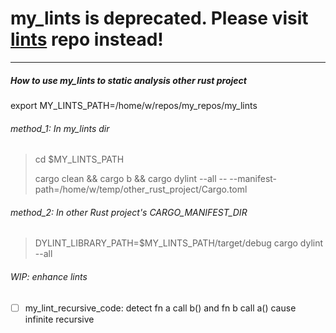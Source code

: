 # my_lints is deprecated. Please visit [lints](https://github.com/pymongo/lints) repo instead!

--- 

##### How to use my_lints to static analysis other rust project

export MY_LINTS_PATH=/home/w/repos/my_repos/my_lints

###### method_1: In my_lints dir

> cd $MY_LINTS_PATH
> 
> cargo clean && cargo b && cargo dylint --all -- --manifest-path=/home/w/temp/other_rust_project/Cargo.toml

###### method_2: In other Rust project's CARGO_MANIFEST_DIR

> DYLINT_LIBRARY_PATH=$MY_LINTS_PATH/target/debug cargo dylint --all
###### WIP: enhance lints

- [ ] my_lint_recursive_code: detect fn a call b() and fn b call a() cause infinite recursive
